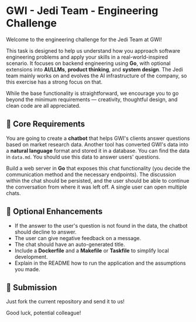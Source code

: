 # GWI - Jedi Team - Engineering Challenge

Welcome to the engineering challenge for the Jedi Team at GWI!

This task is designed to help us understand how you approach software engineering problems and apply your skills in a real-world-inspired scenario. It focuses on backend engineering using **Go**, with optional extensions into **AI/LLMs**, **product thinking**, and **system design**. The Jedi team mainly works on and evolves the AI infrastructure of the company, so this exercise has a strong focus on that.

While the base functionality is straightforward, we encourage you to go beyond the minimum requirements — creativity, thoughtful design, and clean code are all appreciated.

## 🧪 Core Requirements

You are going to create a **chatbot** that helps GWI's clients answer questions based on market research data. Another tool has converted GWI's data into a **natural language** format and stored it in a database. You can find the data in `data.md`. You should use this data to answer users' questions.

Build a web server in **Go** that exposes this chat functionality (you decide the communication method and the necessary endpoints). The discussion within the chat should be persisted, and the user should be able to continue the conversation from where it was left off. A single user can open multiple chats.

## 🌟 Optional Enhancements

- If the answer to the user's question is not found in the data, the chatbot should decline to answer.
- The user can give negative feedback on a message.
- The chat should have an auto-generated title.
- Include a **Dockerfile** and a **Makefile** or **Taskfile** to simplify local development.
- Explain in the README how to run the application and the assumptions you made.

## 🧩 Submission

Just fork the current repository and send it to us!

Good luck, potential colleague!
